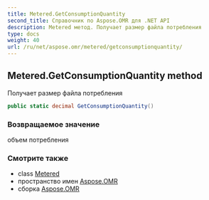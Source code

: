 ```yaml
---
title: Metered.GetConsumptionQuantity
second_title: Справочник по Aspose.OMR для .NET API
description: Metered метод. Получает размер файла потребления
type: docs
weight: 40
url: /ru/net/aspose.omr/metered/getconsumptionquantity/
---
```

## Metered.GetConsumptionQuantity method

Получает размер файла потребления

```csharp
public static decimal GetConsumptionQuantity()
```

### Возвращаемое значение

объем потребления

### Смотрите также

* class [Metered](../)
* пространство имен [Aspose.OMR](../../metered/)
* сборка [Aspose.OMR](../../../)


